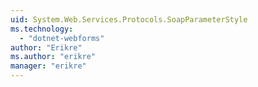 ```yaml
---
uid: System.Web.Services.Protocols.SoapParameterStyle
ms.technology: 
  - "dotnet-webforms"
author: "Erikre"
ms.author: "erikre"
manager: "erikre"
---
```

